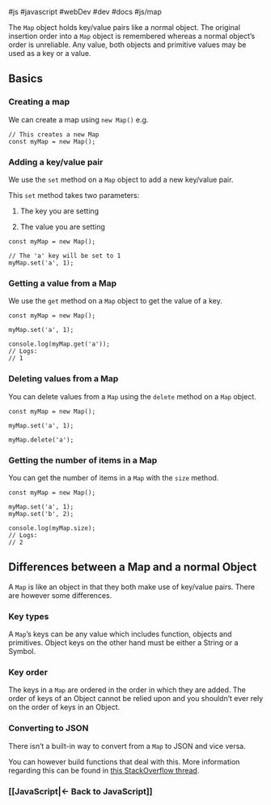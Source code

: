 #js #javascript #webDev #dev #docs #js/map

The `Map` object holds key/value pairs like a normal object. The original insertion order into a `Map` object is remembered whereas a normal object’s order is unreliable. Any value, both objects and primitive values may be used as a key or a value.

## Basics

### Creating a map
We can create a map using `new Map()` e.g.

```
// This creates a new Map
const myMap = new Map();
```

### Adding a key/value pair

We use the `set` method on a `Map` object to add a new key/value pair.

This `set` method takes two parameters:

1.  The key you are setting
    
2.  The value you are setting
    

```
const myMap = new Map();

// The 'a' key will be set to 1
myMap.set('a', 1);
```

### Getting a value from a Map

We use the `get` method on a `Map` object to get the value of a key.

```
const myMap = new Map();

myMap.set('a', 1);

console.log(myMap.get('a'));
// Logs:
// 1
```

### Deleting values from a Map

You can delete values from a `Map` using the `delete` method on a `Map` object.

```
const myMap = new Map();

myMap.set('a', 1);

myMap.delete('a');
```

### Getting the number of items in a Map

You can get the number of items in a `Map` with the `size` method.

```
const myMap = new Map();

myMap.set('a', 1);
myMap.set('b', 2);

console.log(myMap.size);
// Logs:
// 2
```

## Differences between a Map and a normal Object

A `Map` is like an object in that they both make use of key/value pairs. There are however some differences.

### Key types

A `Map`’s keys can be any value which includes function, objects and primitives. Object keys on the other hand must be either a String or a Symbol.

### Key order

The keys in a `Map` are ordered in the order in which they are added. The order of keys of an Object cannot be relied upon and you shouldn’t ever rely on the order of keys in an Object.

### Converting to JSON

There isn’t a built-in way to convert from a `Map` to JSON and vice versa.

You can however build functions that deal with this. More information regarding this can be found in [this StackOverflow thread](https://stackoverflow.com/questions/29085197/how-do-you-json-stringify-an-es6-map).



### [[JavaScript|<- Back to JavaScript]]